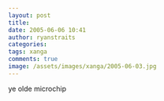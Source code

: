 ```yaml
---
layout: post
title: 
date: 2005-06-06 10:41
author: ryanstraits
categories:
tags: xanga
comments: true
image: /assets/images/xanga/2005-06-03.jpg
---
```

<P>ye olde microchip</P>

<!-- break -->
